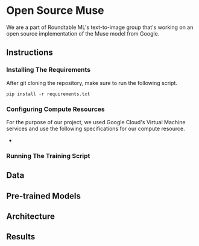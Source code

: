 # Open Source Muse
We are a part of Roundtable ML's text-to-image group that's working on an open source implementation of the Muse model from Google.
## Instructions
### Installing The Requirements
After git cloning the repository, make sure to run the following script.
```
pip install -r requirements.txt
```
### Configuring Compute Resources
For the purpose of our project, we used Google Cloud's Virtual Machine services and use the following specifications for our compute resource.

- 

### Running The Training Script

##
## Data
## Pre-trained Models
## Architecture
## Results

